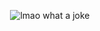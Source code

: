 <div align="center">

  ![lmao what a joke](https://cdn-media-1.freecodecamp.org/images/S1UIv5TkaDGJjNGUjDudUMTPXhuyKITVkeZV)
</div>
